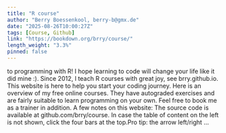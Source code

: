 ```yaml
---
title: "R course"
author: "Berry Boessenkool, berry-b@gmx.de"
date: "2025-08-26T10:00:27Z"
tags: [Course, Github]
link: "https://bookdown.org/brry/course/"
length_weight: "3.3%"
pinned: false
---
```


to programming with R! I hope learning to code will change your life like it did mine :). Since 2012, I teach R courses with great joy, see brry.github.io. This website is here to help you start your coding journey. Here is an overview of my free online courses. They have autograded exercises and are fairly suitable to learn programming on your own. Feel free to book me as a trainer in addition. A few notes on this website: The source code is available at github.com/brry/course. In case the table of content on the left is not shown, click the four bars at the top.Pro tip: the arrow left/right  ...
